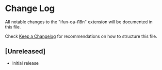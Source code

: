 # Change Log

All notable changes to the "ifun-oa-i18n" extension will be documented in this file.

Check [Keep a Changelog](http://keepachangelog.com/) for recommendations on how to structure this file.

## [Unreleased]

- Initial release